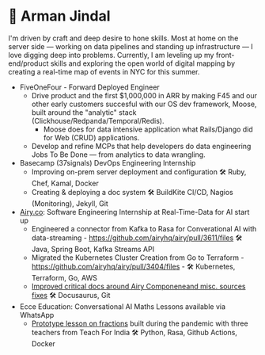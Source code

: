 # 🌊 Arman Jindal

I'm driven by craft and deep desire to hone skills. Most at home on the server side — working on data pipelines and standing up infrastructure — I love digging deep into problems. Currently, I am leveling up my front-end/product skills and exploring the open world of digital mapping by creating a real-time map of events in NYC for this summer. 

- FiveOneFour - Forward Deployed Engineer
  - Drive product and the first $1,000,000 in ARR by making F45 and our other early customers succesful with our OS dev framework, Moose, built around the "analytic" stack (Clickhouse/Redpanda/Temporal/Redis).
    - Moose does for data intensive application what Rails/Django did for Web (CRUD) applications.
  - Develop and refine MCPs that help developers do data engineering Jobs To Be Done — from analytics to data wrangling. 
- Basecamp (37signals) DevOps Engineering Internship 
   - Improving on-prem server deployment and configuration 🛠️ Ruby, Chef, Kamal, Docker
   - Creating & deploying a doc system 🛠️ BuildKite CI/CD, Nagios (Monitoring), Jekyll, Git
- [Airy.co](https://airy.co/): Software Engineering Internship at Real-Time-Data for AI start up
  - Engineered a connector from Kafka to Rasa for Converational AI with data-streaming - https://github.com/airyhq/airy/pull/3611/files 🛠️ Java, Spring Boot, Kafka Streams API 
  - Migrated the Kubernetes Cluster Creation from Go to Terraform - https://github.com/airyhq/airy/pull/3404/files - 🛠️ Kubernetes, Terraform, Go, AWS
  - [Improved critical docs around Airy Componeneand misc. sources fixes](https://github.com/airyhq/airy/issues?q=is%3Aclosed+author%3Aarmanjindal+label%3Adocs) 🛠️ Docusaurus, Git
- Ecce Education: Conversational AI Maths Lessons available via WhatsApp
  - [Prototype lesson on fractions](https://github.com/armanjindal/ecce-project_education) built during the pandemic with three teachers from Teach For India 🛠️ Python, Rasa, Github Actions, Docker


